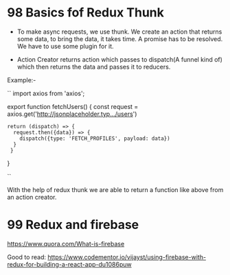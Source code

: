 # 98 Basics fof Redux Thunk

* To make async requests, we use thunk. We create an action that returns some data,
to bring the data, it takes time. A promise has to be resolved. We have to use some plugin for it.

* Action Creator returns action which passes to dispatch(A funnel kind of) which then returns the data
 and passes it to reducers.

 Example:-

 ``
import axios from 'axios';

 export function fetchUsers() {
   const request = axios.get('http://jsonplaceholder.typ.../users')

    return (dispatch) => {
      request.then({data}) => {
        dispatch({type: 'FETCH_PROFILES', payload: data})
      }
     }
 }

 ``

 With the help of redux thunk we are able to return a function like above from an action creator.

 # 99 Redux and firebase
 https://www.quora.com/What-is-firebase

Good to read:
https://www.codementor.io/vijayst/using-firebase-with-redux-for-building-a-react-app-du1086puw
